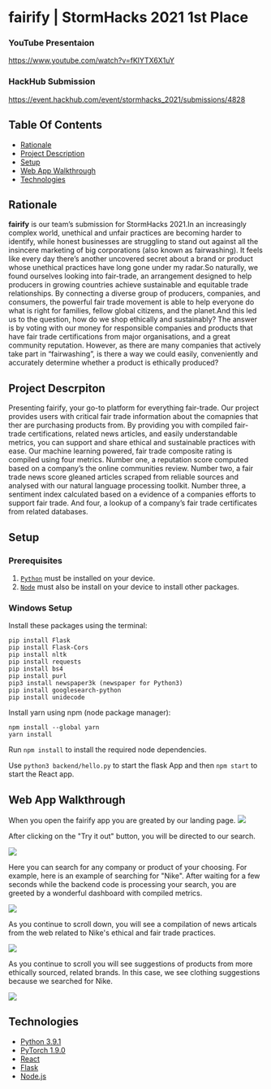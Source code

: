 # **fairify** | StormHacks 2021 1st Place 

### YouTube Presentaion
https://www.youtube.com/watch?v=fKlYTX6X1uY
### HackHub Submission
https://event.hackhub.com/event/stormhacks_2021/submissions/4828


## Table Of Contents

* [Rationale](#rationale)
* [Project Description](#project-description)
* [Setup](#setup)
* [Web App Walkthrough](#web-app-walkthrough)
* [Technologies](#technologies)

## Rationale
**fairify** is our team’s submission for StormHacks 2021.In an increasingly complex world, unethical and unfair practices are becoming harder to identify, while honest businesses are struggling to stand out against all the insincere marketing of big corporations (also known as fairwashing). It feels like every day there’s another uncovered secret about a brand or product whose unethical practices have long gone under my radar.So naturally, we found ourselves looking into fair-trade, an arrangement designed to help producers in growing countries achieve sustainable and equitable trade relationships. By connecting a diverse group of producers, companies, and consumers, the powerful fair trade movement is able to help everyone do what is right for families, fellow global citizens, and the planet.And this led us to the question, how do we shop ethically and sustainably? 
The answer is by voting with our money for responsible companies and products that have fair trade certifications from major organisations, and a great community reputation. However, as there are many companies that actively take part in “fairwashing”, is there a way we could easily, conveniently and accurately determine whether a product is ethically produced?

## Project Descrpiton

Presenting fairify, your go-to platform for everything fair-trade. Our project provides users with critical fair trade information about the comapnies that ther are purchasing products from. By providing you with compiled fair-trade certifications, related news articles, and easily understandable metrics, you can support and share ethical and sustainable practices with ease. Our machine learning powered, fair trade composite rating is compiled using four metrics. Number one, a reputation score computed based on a company’s the online communities review. Number two, a fair trade news score gleaned articles scraped from reliable sources and analysed with our natural language processing toolkit. Number three, a sentiment index calculated based on a evidence of a companies efforts to support fair trade. And four, a lookup of a company’s fair trade certificates from related databases.

## Setup

### Prerequisites 

1) [`Python`](https://www.python.org/) must be installed on your device.
2) [`Node`](https://nodejs.org/en/download/) must also be install on your device to install other packages.

### Windows Setup

Install these packages using the terminal:
```
pip install Flask
pip install Flask-Cors
pip install nltk
pip install requests
pip install bs4
pip install purl
pip3 install newspaper3k (newspaper for Python3)
pip install googlesearch-python
pip install unidecode
```

Install yarn using npm (node package manager):
```
npm install --global yarn 
yarn install
```

Run `npm install` to install the required node dependencies.

Use `python3 backend/hello.py` to start the flask App and then `npm start` to start the React app.

## Web App Walkthrough

When you open the fairify app you are greated by our landing page.
<img src="https://cdn.discordapp.com/attachments/749751927604117527/928834109881589780/unknown.png">

After clicking on the "Try it out" button, you will be directed to our search.

<img src="https://cdn.discordapp.com/attachments/749751927604117527/928834290559635557/unknown.png">

Here you can search for any company or product of your choosing. For example, here is an example of searching for "Nike". After waiting for a few seconds while the backend 
code is processing your search, you are greeted by a wonderful dashboard with compiled metrics.

<img src="https://cdn.discordapp.com/attachments/749751927604117527/928834418913726474/unknown.png">

As you continue to scroll down, you will see a compilation of news articals from the web related to Nike's ethical and fair trade practices.

<img src="https://cdn.discordapp.com/attachments/749751927604117527/928855471580905552/unknown.png">

As you continue to scroll you will see suggestions of products from more ethically sourced, related brands. In this case, we see clothing suggestions because we searched for Nike.

<img src="https://cdn.discordapp.com/attachments/749751927604117527/928834627110592583/unknown.png">

## Technologies

* [Python 3.9.1](https://www.python.org/)
* [PyTorch 1.9.0](https://pytorch.org/)
* [React](https://reactjs.org/)
* [Flask](https://flask.palletsprojects.com/en/2.0.x/)
* [Node.js](https://nodejs.org/)